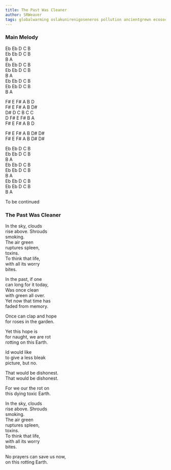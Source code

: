 ```yaml
---
title: The Past Was Cleaner
author: SRWeaver
tags: globalwarming oslakunirenigoseneros pollution ancientgrewn ecosocialism econihilisme laikuderenga
---
```

### Main Melody
Eb Eb D C B<br />
Eb Eb D C B<br />
B A<br />
Eb Eb D C B<br />
Eb Eb D C B<br />
B A<br />
Eb Eb D C B<br />
Eb Eb D C B<br />
B A<br />

F# E F# A B D<br />
F# E F# A B D#<br />
D# D C B C C<br />
D F# E F# B A<br />
F# E F# A B D<br />

F# E F# A B D# D#<br />
F# E F# A B D# D#<br />

Eb Eb D C B<br />
Eb Eb D C B<br />
B A<br />
Eb Eb D C B<br />
Eb Eb D C B<br />
B A<br />
Eb Eb D C B<br />
Eb Eb D C B<br />
B A<br />

To be continued

### The Past Was Cleaner

In the sky, clouds<br />
rise above. Shrouds<br />
smoking.<br />
The air green<br />
ruptures spleen,<br />
toxins.<br />
To think that life,<br />
with all its worry<br />
bites.<br />

In the past, if one<br />
can long for it today,<br />
Was once clean<br />
with green all over.<br />
Yet now that time has<br />
faded from memory.<br />

Once can clap and hope<br />
for roses in the garden.<br />

Yet this hope is<br />
for naught, we are rot<br />
rotting on this Earth.<br />

Id would like<br />
to give a less bleak<br />
picture, but no.<br />

That would be dishonest.<br />
That would be dishonest.<br />

For we our the rot on<br />
this dying toxic Earth.<br />

In the sky, clouds<br />
rise above. Shrouds<br />
smoking.<br />
The air green<br />
ruptures spleen,<br />
toxins.<br />
To think that life,<br />
with all its worry<br />
bites.<br />

No prayers can save us now,<br />
on this rotting Earth.<br />
